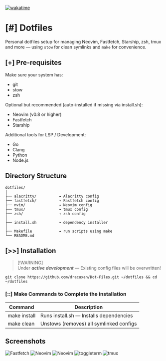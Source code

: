 [![wakatime](https://wakatime.com/badge/user/0d75cfc5-da70-41b7-b8c8-661ef9d8338b/project/9358976a-67c2-4357-8140-bd4a4c743b96.svg)](https://wakatime.com/badge/user/0d75cfc5-da70-41b7-b8c8-661ef9d8338b/project/9358976a-67c2-4357-8140-bd4a4c743b96)

# [#] Dotfiles

Personal dotfiles setup for managing Neovim, Fastfetch, Starship, zsh, tmux and more — using `stow` for clean symlinks and `make` for convenience.

## [+] Pre-requisites

Make sure your system has:

- git
- stow
- zsh

Optional but recommended (auto-installed if missing via install.sh):

- Neovim (v0.8 or higher)
- Fastfetch
- Starship

Additional tools for LSP / Development:

- Go
- Clang
- Python
- Node.js

## Directory Structure

```
dotfiles/
│
├── alacritty/          → Alacritty config
├── fastfetch/          → Fastfetch config
├── nvim/               → Neovim config
├── tmux/               → tmux config
├── zsh/                → zsh config
│
├── install.sh          → dependency installer
│
├── Makefile            → run scripts using make
└── README.md
```

## [>>] Installation

> [!WARNING]\
> Under _**active development**_ — Existing config files will be overwritten!

```
git clone https://github.com/dracuxan/Dot-Files.git ~/dotfiles && cd ~/dotfiles
```

### [::] Make Commands to Complete the installation

| Command      | Description                             |
| ------------ | --------------------------------------- |
| make install | Runs install.sh — Installs dependencies |
| make clean   | Unstows (removes) all symlinked configs |

## Screenshots

![Fastfetch](https://github.com/user-attachments/assets/31804d54-ff43-45c6-8f1b-79e3ae28cd0d)
![Neovim](https://github.com/user-attachments/assets/cb92ce16-dd48-48de-aea7-0d83d5bd2709)
![Neovim](https://github.com/user-attachments/assets/ab2f30a2-6305-4d98-af52-cd81d4dc5b1f)
![toggleterm](https://github.com/user-attachments/assets/e465ac94-6129-469a-94f4-8658a2dbc416)
![tmux](https://github.com/user-attachments/assets/e72e1d81-1c6a-4da1-b68c-6859778b783d)
